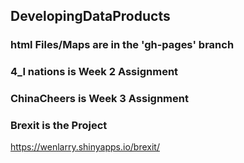 ##  DevelopingDataProducts

### html Files/Maps are in the 'gh-pages' branch

### 4_I nations is Week 2 Assignment

### ChinaCheers is Week 3 Assignment

### Brexit is the Project


https://wenlarry.shinyapps.io/brexit/
